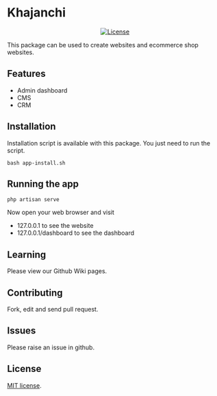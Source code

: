 # Khajanchi

<p align="center">
<a href="https://packagist.org/packages/laravel/framework"><img src="https://poser.pugx.org/laravel/framework/license.svg" alt="License"></a>
</p>

This package can be used to create websites and ecommerce shop websites.

## Features

- Admin dashboard
- CMS
- CRM

## Installation

Installation script is available with this package. You just need to run the
script.

`bash app-install.sh`

## Running the app

`php artisan serve`

Now open your web browser and visit 
- 127.0.0.1 to see the website
- 127.0.0.1/dashboard to see the dashboard

<!---

`git clone https://github.com/oitcode/khajanchi.git`

`mv khajanchi project_name`

`cd project_name`

`sudo mysql -uroot -e "CREATE DATABASE db_name;"`

`sudo mysql -uroot -e "CREATE USER db_user_name@localhost IDENTIFIED BY
'db_password';"`

`sudo mysql -uroot -e "GRANT ALL PRIVILEGES ON db_name.* TO
db_user_name@localhost;"`

 `cp env.example .env`

 `sed -i "s/DB_DATABASE=/DB_DATABASE=$dbName/" .env`

 `sed -i "s/DB_USERNAME=/DB_USERNAME=$dbUserName/" .env`

 `sed -i "s/DB_PASSWORD=/DB_PASSWORD=$dbPassword/" .env`


`php artisan migrate`

`composer install`

`npm install`

`npm run dev`

`php artisan key:generate`

-->


## Learning

Please view our Github Wiki pages.

## Contributing

Fork, edit and send pull request.

## Issues

Please raise an issue in github.

## License

[MIT license](https://opensource.org/licenses/MIT).
